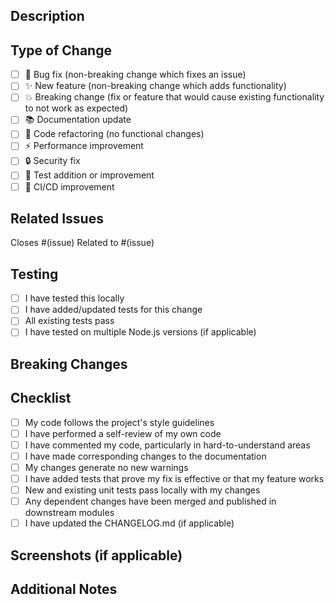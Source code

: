 ## Description

<!-- Provide a clear and concise description of what this PR does -->

## Type of Change

<!-- Mark the relevant option(s) with 'x' -->

- [ ] 🐛 Bug fix (non-breaking change which fixes an issue)
- [ ] ✨ New feature (non-breaking change which adds functionality)
- [ ] 💥 Breaking change (fix or feature that would cause existing functionality to not work as expected)
- [ ] 📚 Documentation update
- [ ] 🧹 Code refactoring (no functional changes)
- [ ] ⚡ Performance improvement
- [ ] 🔒 Security fix
- [ ] 🧪 Test addition or improvement
- [ ] 🚀 CI/CD improvement

## Related Issues

<!-- Link to any related issues using #issue_number -->

Closes #(issue)
Related to #(issue)

## Testing

<!-- Describe how you tested your changes -->

- [ ] I have tested this locally
- [ ] I have added/updated tests for this change
- [ ] All existing tests pass
- [ ] I have tested on multiple Node.js versions (if applicable)

## Breaking Changes

<!-- If this PR introduces breaking changes, describe them here -->

## Checklist

<!-- Mark items with 'x' to confirm completion -->

- [ ] My code follows the project's style guidelines
- [ ] I have performed a self-review of my own code
- [ ] I have commented my code, particularly in hard-to-understand areas
- [ ] I have made corresponding changes to the documentation
- [ ] My changes generate no new warnings
- [ ] I have added tests that prove my fix is effective or that my feature works
- [ ] New and existing unit tests pass locally with my changes
- [ ] Any dependent changes have been merged and published in downstream modules
- [ ] I have updated the CHANGELOG.md (if applicable)

## Screenshots (if applicable)

<!-- Add screenshots to help explain your changes -->

## Additional Notes

<!-- Add any other context about the pull request here -->
